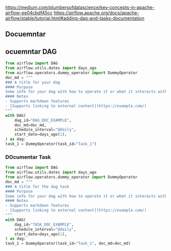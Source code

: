 https://medium.com/plumbersofdatascience/key-concepts-in-apache-airflow-ee04cbdf45cc
https://airflow.apache.org/docs/apache-airflow/stable/tutorial.html#adding-dag-and-tasks-documentation

## Docuemntar

## ocuemntar DAG

````python
from airflow import DAG
from airflow.utils.dates import days_ago
from airflow.operators.dummy_operator import DummyOperator
doc_md = """
### A title for your dag
#### Purpose
Some info for your dag with how to operate it or what it interacts with
#### Notes
- Supports markdown features
- [Supports linking to external content](https://example.com/)
"""
with DAG(
    dag_id="DAG_DOC_EXAMPLE",
    doc_md=doc_md,
    schedule_interval="@daily",
    start_date=days_ago(1),
) as dag:
task_1 = DummyOperator(task_id="Task_1")
````
### DOcumentar Task

````python
from airflow import DAG
from airflow.utils.dates import days_ago
from airflow.operators.dummy_operator import DummyOperator
doc_md = """
### A title for the dag task
#### Purpose
Some info for your dag with how to operate it or what it interacts with
#### Notes
- Supports markdown features
- [Supports linking to external content](https://example.com/)
"""
with DAG(
    dag_id="TASK_DOC_EXAMPLE",
    schedule_interval="@daily",
    start_date=days_ago(1),
) as dag:
task_1 = DummyOperator(task_id="Task_1", doc_md=doc_md)
````
